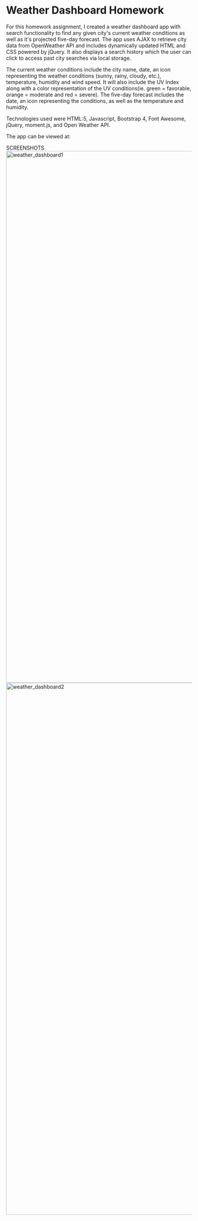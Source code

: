 # Weather Dashboard Homework

  For this homework assignment, I created a weather dashboard app with search functionality to find any given city's current weather conditions as well as it's projected five-day forecast. The app uses AJAX to retrieve city data from OpenWeather API and includes dynamically updated HTML and CSS powered by jQuery.  It also displays a search history which the user can click to access past city searches via local storage. 
  
  The current weather conditions include the city name, date, an icon representing the weather conditions (sunny, rainy, cloudy, etc.), temperature, humidity and wind speed.  It will also include the UV Index along with a color representation of the UV conditions(ie. green = favorable, orange = moderate and red = severe). The five-day forecast includes the date, an icon representing the conditions, as well as the temperature and humidity. 
  
Technologies used were HTML:5, Javascript, Bootstrap 4, Font Awesome, jQuery, moment.js, and Open Weather API.
  
The app can be viewed at:
  
SCREENSHOTS
<img width="1440" alt="weather_dashboard1" src="https://user-images.githubusercontent.com/73320561/103241714-0bc35b00-4922-11eb-8888-0d0eb24c79f0.png">
<img width="1440" alt="weather_dashboard2" src="https://user-images.githubusercontent.com/73320561/103241717-0e25b500-4922-11eb-8a96-587411c2f5b6.png">
 

  
  
